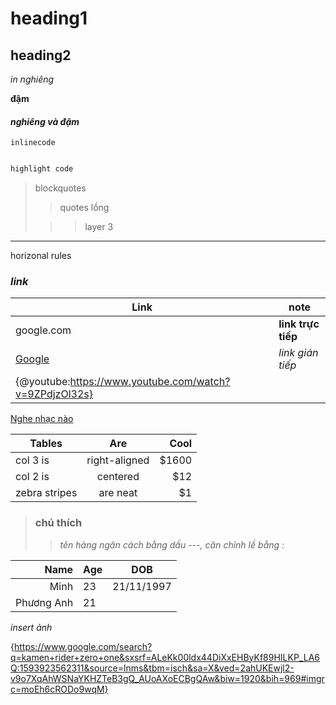 # heading1
## heading2
*in nghiêng*

**đậm**

#### ***nghiêng và đậm***
`inlinecode`

```php

highlight code

```

> blockquotes
>
>> quotes lồng
>
>>> layer 3
***
horizonal rules

### *link*
|Link|note|
|-|-|
|google.com|**link trực tiếp**|
|[Google](google.com)| *link gián tiếp*|
|{@youtube:https://www.youtube.com/watch?v=9ZPdjzOl32s}||
[Nghe nhạc nào](https://www.youtube.com/watch?v=9ZPdjzOl32s)


| Tables        | Are           | Cool  |
| ------------- |:-------------:| -----:|
| col 3 is      | right-aligned | $1600 |
| col 2 is      | centered      |   $12 |
| zebra stripes | are neat      |    $1 |

>### **chú thích**
>
>> *tên hàng ngăn cách bằng dấu ---, căn chỉnh lề bằng :*

|Name|Age|DOB|
|----:|:---|:---:|
|Minh|23|21/11/1997|
|Phương Anh|21||

*insert ảnh*

{https://www.google.com/search?q=kamen+rider+zero+one&sxsrf=ALeKk00ldx44DiXxEHByKf89HILKP_LA6Q:1593923562311&source=lnms&tbm=isch&sa=X&ved=2ahUKEwjl2-v9o7XqAhWSNaYKHZTeB3gQ_AUoAXoECBgQAw&biw=1920&bih=969#imgrc=moEh6cRODo9wqM}